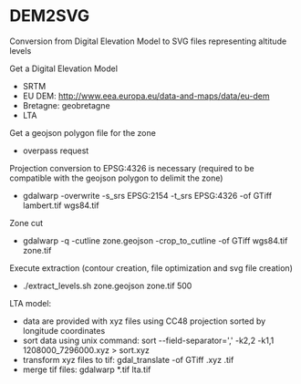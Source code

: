 # DEM2SVG
Conversion from Digital Elevation Model to SVG files representing altitude levels

Get a Digital Elevation Model
- SRTM
- EU DEM: http://www.eea.europa.eu/data-and-maps/data/eu-dem
- Bretagne: geobretagne
- LTA

Get a geojson polygon file for the zone
- overpass request

Projection conversion to EPSG:4326 is necessary (required to be compatible with the geojson polygon to delimit the zone)
- gdalwarp -overwrite -s_srs EPSG:2154 -t_srs EPSG:4326 -of GTiff lambert.tif wgs84.tif

Zone cut
- gdalwarp -q -cutline zone.geojson -crop_to_cutline -of GTiff wgs84.tif zone.tif

Execute extraction (contour creation, file optimization and svg file creation)
- ./extract_levels.sh zone.geojson zone.tif 500


LTA model:
- data are provided with xyz files using CC48 projection sorted by longitude coordinates
- sort data using unix command: sort --field-separator=',' -k2,2 -k1,1 1208000_7296000.xyz > sort.xyz
- transform xyz files to tif: gdal_translate -of GTiff .xyz .tif
- merge tif files: gdalwarp *.tif lta.tif
